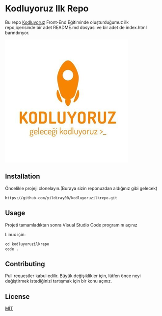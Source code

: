 # Kodluyoruz Ilk Repo

Bu repo [Kodluyoruz](https://www.kodluyoruz.org/) Front-End Eğitiminde oluşturduğumuz ilk repo,içerisinde bir adet 
README.md dosyası ve bir adet de index.html barındırıyor.

![Kodluyoruz Logo](https://raw.githubusercontent.com/Kodluyoruz/taskforce/git/git/markdown-nedir-nasil-kullaniriz-/figures/kodluyoruz_logo.jpg)
## Installation

Öncelikle projeji clonelayın.(Buraya sizin reponuzdan aldığınız gibi gelecek)

```
https://github.com/yildiray00/kodluyoruzilkrepo.git
```

## Usage

Projeti tamamladıktan sonra Visual Studio Code programını açınız

Linux için:

```
cd kodluyoruzilkrepo
code .
```

## Contributing


Pull requestler kabul edilir. Büyük değişiklikler için, lütfen önce neyi değiştirmek 
istediğinizi tartışmak için bir konu açınız.

## License

[MİT](https://choosealicense.com/licenses/mit/)
